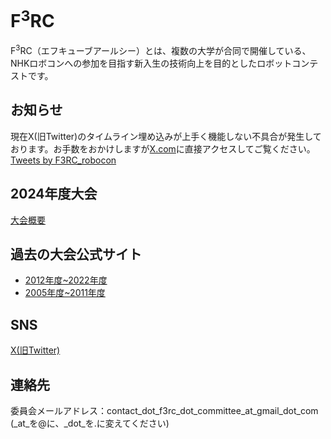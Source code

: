 
# F<sup>3</sup>RC 
F<sup>3</sup>RC（エフキューブアールシー）とは、複数の大学が合同で開催している、NHKロボコンへの参加を目指す新入生の技術向上を目的としたロボットコンテストです。

## お知らせ
現在X(旧Twitter)のタイムライン埋め込みが上手く機能しない不具合が発生しております。お手数をおかけしますが<a href="https://twitter.com/F3RC_robocon">X.com</a>に直接アクセスしてご覧ください。
<a class="twitter-timeline" data-height="500" href="https://twitter.com/F3RC_robocon?ref_src=twsrc%5Etfw">Tweets by F3RC_robocon</a> <script async src="https://platform.twitter.com/widgets.js" charset="utf-8"></script>


## 2024年度大会
[大会概要](/F3RC2024/outline.html)

## 過去の大会公式サイト
- [2012年度~2022年度](http://f3rcontest.web.fc2.com/index.html)
- [2005年度~2011年度](http://hrpcontest.web.fc2.com/index.html)

## SNS
[X(旧Twitter)](https://twitter.com/F3RC_robocon)

## 連絡先
委員会メールアドレス：contact_dot_f3rc_dot_committee_at_gmail_dot_com  
(_at_を@に、_dot_を.に変えてください)
